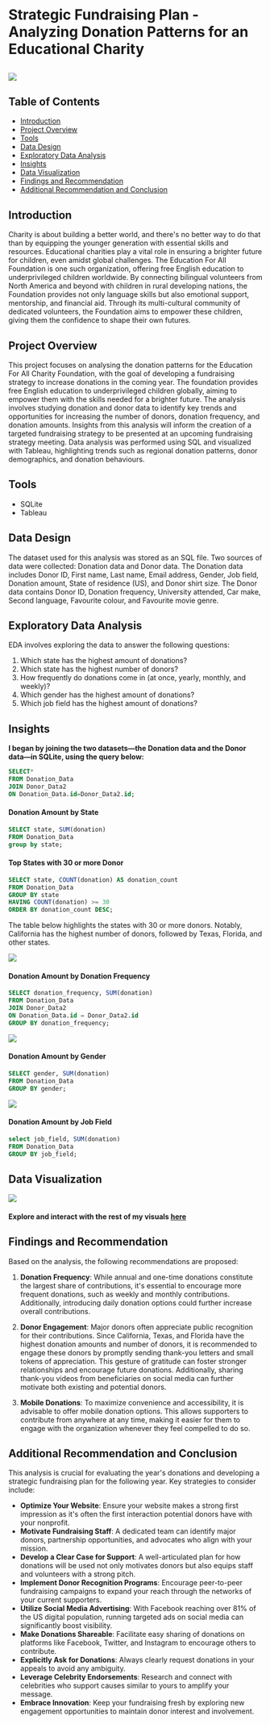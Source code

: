 # Strategic Fundraising Plan - Analyzing Donation Patterns for an Educational Charity

![](intro_image.jpg)
---

## Table of Contents

- [Introduction](#introduction)
- [Project Overview](#project-overview)
- [Tools](#tools)
- [Data Design](#data-design)
- [Exploratory Data Analysis](#exploratory-data-analysis)
- [Insights](#insights)
- [Data Visualization](#data-visualization)
- [Findings and Recommendation](#findings-and-recommendation)
- [Additional Recommendation and Conclusion](#additional-recommendation-and-conclusion)


## Introduction

Charity is about building a better world, and there's no better way to do that than by equipping the younger generation with essential skills and resources. Educational charities play a vital role in ensuring a brighter future for children, even amidst global challenges. The Education For All Foundation is one such organization, offering free English education to underprivileged children worldwide. By connecting bilingual volunteers from North America and beyond with children in rural developing nations, the Foundation provides not only language skills but also emotional support, mentorship, and financial aid. Through its multi-cultural community of dedicated volunteers, the Foundation aims to empower these children, giving them the confidence to shape their own futures.

## Project Overview

This project focuses on analysing the donation patterns for the Education For All Charity Foundation, with the goal of developing a fundraising strategy to increase donations in the coming year. The foundation provides free English education to underprivileged children globally, aiming to empower them with the skills needed for a brighter future. The analysis involves studying donation and donor data to identify key trends and opportunities for increasing the number of donors, donation frequency, and donation amounts. Insights from this analysis will inform the creation of a targeted fundraising strategy to be presented at an upcoming fundraising strategy meeting. Data analysis was performed using SQL and visualized with Tableau, highlighting trends such as regional donation patterns, donor demographics, and donation behaviours.

## Tools

- SQLite
- Tableau

## Data Design

The dataset used for this analysis was stored as an SQL file. Two sources of data were collected: Donation data and Donor data. The Donation data includes Donor ID, First name, Last name, Email address, Gender, Job field, Donation amount, State of residence (US), and Donor shirt size. The Donor data contains Donor ID, Donation frequency, University attended, Car make, Second language, Favourite colour, and Favourite movie genre.

## Exploratory Data Analysis

EDA involves exploring the data to answer the following questions:
1.	Which state has the highest amount of donations?
2.	Which state has the highest number of donors?
3.	How frequently do donations come in (at once, yearly, monthly, and weekly)?
4.	Which gender has the highest amount of donations?
5.	Which job field has the highest amount of donations?

## Insights

**I began by joining the two datasets—the Donation data and the Donor data—in SQLite, using the query below:**

```sql
SELECT*
FROM Donation_Data
JOIN Donor_Data2
ON Donation_Data.id=Donor_Data2.id;
```

#### **Donation Amount by State**

```sql
SELECT state, SUM(donation)
FROM Donation_Data
group by state;
```

#### **Top States with 30 or more Donor**

```sql
SELECT state, COUNT(donation) AS donation_count
FROM Donation_Data
GROUP BY state
HAVING COUNT(donation) >= 30
ORDER BY donation_count DESC;
```

The table below highlights the states with 30 or more donors. Notably, California has the highest number of donors, followed by Texas, Florida, and other states.

![](top_states_with_30_or_more_donor.png)

#### **Donation Amount by Donation Frequency**

```sql
SELECT donation_frequency, SUM(donation)
FROM Donation_Data
JOIN Donor_Data2
ON Donation_Data.id = Donor_Data2.id
GROUP BY donation_frequency;
```

![](donation_amount_by_donation_frequency.png)

#### **Donation Amount by Gender**

```sql
SELECT gender, SUM(donation)
FROM Donation_Data
GROUP BY gender;
```

![](donation_amount_by_gender.png)

#### **Donation Amount by Job Field**

```sql
select job_field, SUM(donation)
FROM Donation_Data
GROUP BY job_field;
```

## Data Visualization

![](analysis_of_donation_pattern.png)

#### **Explore and interact with the rest of my visuals** [here](https://public.tableau.com/views/DevelopingaStrategicFundraisingPlanthroughAnalysisofDonationPatternsforanEducationalCharity_/Dashboard1?:language=en-US&:sid=&:redirect=auth&:display_count=n&:origin=viz_share_link)

## Findings and Recommendation

Based on the analysis, the following recommendations are proposed:

1. **Donation Frequency**: While annual and one-time donations constitute the largest share of contributions, it's essential to encourage more frequent donations, such as weekly and monthly contributions. Additionally, introducing daily donation options could further increase overall contributions.

2. **Donor Engagement**: Major donors often appreciate public recognition for their contributions. Since California, Texas, and Florida have the highest donation amounts and number of donors, it is recommended to engage these donors by promptly sending thank-you letters and small tokens of appreciation. This gesture of gratitude can foster stronger relationships and encourage future donations. Additionally, sharing thank-you videos from beneficiaries on social media can further motivate both existing and potential donors.

3. **Mobile Donations**: To maximize convenience and accessibility, it is advisable to offer mobile donation options. This allows supporters to contribute from anywhere at any time, making it easier for them to engage with the organization whenever they feel compelled to do so.


## Additional Recommendation and Conclusion

This analysis is crucial for evaluating the year's donations and developing a strategic fundraising plan for the following year. Key strategies to consider include:
-	**Optimize Your Website**: Ensure your website makes a strong first impression as it's often the first interaction potential donors have with your nonprofit.
-	**Motivate Fundraising Staff**: A dedicated team can identify major donors, partnership opportunities, and advocates who align with your mission.
-	**Develop a Clear Case for Support**: A well-articulated plan for how donations will be used not only motivates donors but also equips staff and volunteers with a strong pitch.
-	**Implement Donor Recognition Programs**: Encourage peer-to-peer fundraising campaigns to expand your reach through the networks of your current supporters.
-	**Utilize Social Media Advertising**: With Facebook reaching over 81% of the US digital population, running targeted ads on social media can significantly boost visibility.
-	**Make Donations Shareable**: Facilitate easy sharing of donations on platforms like Facebook, Twitter, and Instagram to encourage others to contribute.
-	**Explicitly Ask for Donations**: Always clearly request donations in your appeals to avoid any ambiguity.
-	**Leverage Celebrity Endorsements**: Research and connect with celebrities who support causes similar to yours to amplify your message.
-	**Embrace Innovation**: Keep your fundraising fresh by exploring new engagement opportunities to maintain donor interest and involvement.










